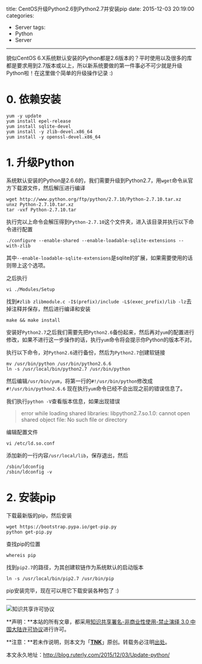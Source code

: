 title: CentOS升级Python2.6到Python2.7并安装pip
date: 2015-12-03 20:19:00
categories:
- Server
tags:
- Python
- Server
---
貌似CentOS 6.X系统默认安装的Python都是2.6版本的？平时使用以及很多的库都是要求用到2.7版本或以上，所以新系统要做的第一件事必不可少就是升级Python啦！在这里做个简单的升级操作记录 :)

# 0. 依赖安装
```
yum -y update
yum install epel-release
yum install sqlite-devel
yum install -y zlib-devel.x86_64
yum install -y openssl-devel.x86_64
```

# 1. 升级Python
系统默认安装的Python是2.6.6的，我们需要升级到Python2.7，用`wget`命令从官方下载源文件，然后解压进行编译
```
wget http://www.python.org/ftp/python/2.7.10/Python-2.7.10.tar.xz
unxz Python-2.7.10.tar.xz
tar -vxf Python-2.7.10.tar
```
执行完以上命令会解压得到`Python-2.7.10`这个文件夹，进入该目录并执行以下命令进行配置
```
./configure --enable-shared --enable-loadable-sqlite-extensions --with-zlib
```
其中`--enable-loadable-sqlite-extensions`是sqlite的扩展，如果需要使用的话则带上这个选项。

之后执行
```
vi ./Modules/Setup
```
找到`#zlib zlibmodule.c -I$(prefix)/include -L$(exec_prefix)/lib -lz`去掉注释并保存，然后进行编译和安装
```
make && make install
```

安装好`Python2.7`之后我们需要先把`Python2.6`备份起来，然后再对`yum`的配置进行修改，如果不进行这一步操作的话，执行`yum`命令将会提示你Python的版本不对。

执行以下命令，对`Python2.6`进行备份，然后为`Python2.7`创建软链接
```
mv /usr/bin/python /usr/bin/python2.6.6
ln -s /usr/local/bin/python2.7 /usr/bin/python
```
然后编辑`/usr/bin/yum`，将第一行的`#!/usr/bin/python`修改成`#!/usr/bin/python2.6.6`
现在执行`yum`命令已经不会出现之前的错误信息了。

我们执行`python -V`查看版本信息，如果出现错误
> error while loading shared libraries: libpython2.7.so.1.0: cannot open shared object file: No such file or directory

编辑配置文件
```
vi /etc/ld.so.conf
```
添加新的一行内容`/usr/local/lib`，保存退出，然后
```
/sbin/ldconfig  
/sbin/ldconfig -v
```

# 2. 安装pip
下载最新版的pip，然后安装
```
wget https://bootstrap.pypa.io/get-pip.py
python get-pip.py
```
查找pip的位置
```
whereis pip
```
找到`pip2.7`的路径，为其创建软链作为系统默认的启动版本
```
ln -s /usr/local/bin/pip2.7 /usr/bin/pip
```

pip安装完毕，现在可以用它下载安装各种包了 :)

---

![知识共享许可协议](https://i.creativecommons.org/l/by-nc-nd/3.0/cn/88x31.png)

**声明：**本站的所有文章，都采用[知识共享署名-非商业性使用-禁止演绎 3.0 中国大陆许可协议](http://creativecommons.org/licenses/by-nc-nd/3.0/cn/)进行许可。

**注意：**若未作说明，则本文为「[**TNK**](http://blog.ruterly.com/)」原创。转载务必注明[出处](http://blog.ruterly.com/2015/12/03/Update-python/)。

本文永久地址：http://blog.ruterly.com/2015/12/03/Update-python/
